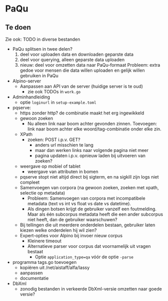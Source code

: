 # PaQu #

## Te doen ##

Zie ook: TODO in diverse bestanden

  - PaQu splitsen in twee delen?
     1. deel voor uploaden data en downloaden geparste data
     2. deel voor querying, alleen geparste data uploaden
     3. nieuw: deel voor omzetten data naar PaQu-formaat
    Probleem: extra gedoe voor mensen die data willen uploaden en gelijk
    willen gebruiken in PaQu
  - Alpino-server
    - Aanpassen aan API van de server (huidige server is te oud)
      - zie ook TODOs in `work.go`
  - Adminhandleiding
    - optie `loginurl` in `setup-example.toml`
  - pqserve:
    - https zonder http? de combinatie maakt het erg ingewikkeld
    - gewoon zoeken
      - Nu alleen link naar boom achter gevonden zinnen. Toevoegen: link
        naar boom achter elke woord/tag-combinatie onder elke zin.
    - XPath
      - zoeken: POST i.p.v. GET?
        - anders url misschien te lang
        - maar dan werken links naar volgende pagina niet meer
        - pagina updaten i.p.v. opnieuw laden bij uitvoeren van zoeken?
    - weergave op mobiel of tablet
      - weergave van attributen in bomen
    - pqserve stopt niet altijd direct bij sigterm, en na sigkill zijn logs niet compleet
    - Samenvoegen van corpora (na gewoon zoeken, zoeken met xpath, selectie op metadata)
      - Probleem: Samenvoegen van corpora met incompatibele metadata
        (text vs int vs float vs date vs datetime).
      - Als dingen botsen krijgt de gebruiker vanzelf een foutmelding.
        Maar als één subcorpus metadata heeft die een ander subcorpus
        niet heeft, dan de gebruiker waarschuwen?
    - Bij tellingen die uit meerdere onderdelen bestaan, gebruiker laten
      kiezen welke onderdelen hij wil zien?
    - Expert-opties voor Alpino bij invoer nieuw corpus
      - Kleinere timeout
      - Alternatieve parser voor corpus dat voornamelijk uit vragen bestaat
        - Optie `application_type=qa` vóór de optie `-parse`
  - programma tags.go toevoegen
    - kopiëren uit /net/aistaff/alfa/lassy
    - aanpassen
    - documentatie
  - DbXml
    - zonodig bestanden in verkeerde DbXml-versie omzetten naar goede versie?
